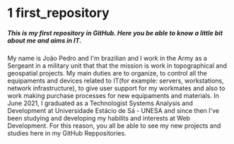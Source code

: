 # 1 first_repository
##### This is my first repository in GitHub. Here you be able to know a little bit about me and aims in IT.

My name is João Pedro and I'm brazilian and I work in the Army as a Sergeant in a military unit that that the mission is work in topographical and geospatial projects.
My main duties are to organize, to control all the equipaments and devices related to IT(for example: servers, workstations, network infrastructure), to give user support for my workmates and also to work making purchase processes for new equipaments and materials.
In June 2021, I graduated as a Technologist Systems Analysis and Development at Universidade Estácio de Sá - UNESA and since then I've been studying and developing my habilits and interests at Web Development.
For this reason, you all be able to see my new projects and studies here in my GitHub Reppositories.
